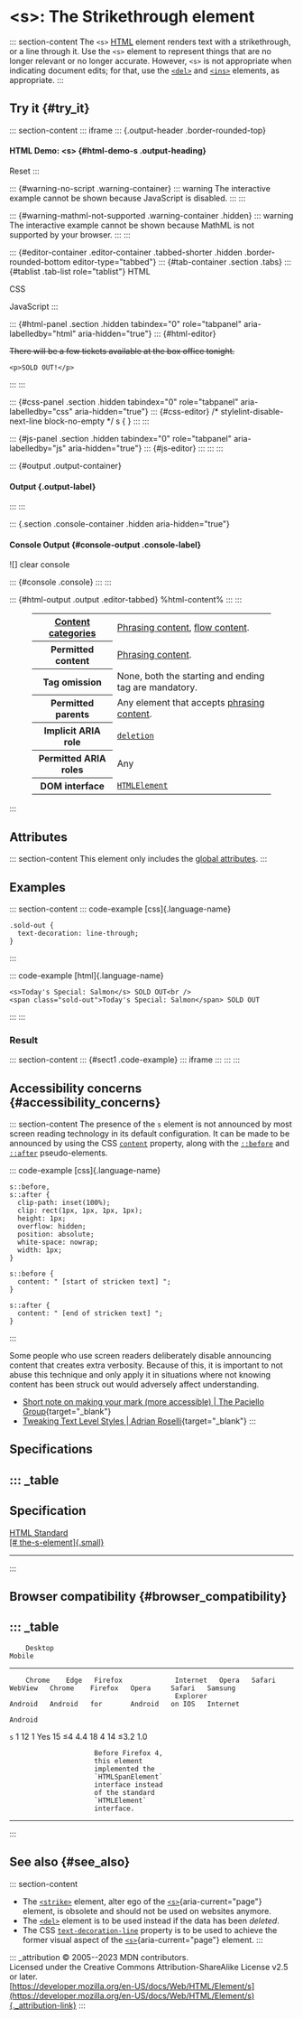 

# \<s\>: The Strikethrough element



::: section-content
The `<s>` [HTML](../index) element renders text with a strikethrough, or
a line through it. Use the `<s>` element to represent things that are no
longer relevant or no longer accurate. However, `<s>` is not appropriate
when indicating document edits; for that, use the [`<del>`](del) and
[`<ins>`](ins) elements, as appropriate.
:::

## Try it {#try_it}

::: section-content
::: iframe
::: {.output-header .border-rounded-top}
#### HTML Demo: \<s\> {#html-demo-s .output-heading}

Reset
:::

::: {#warning-no-script .warning-container}
::: warning
The interactive example cannot be shown because JavaScript is disabled.
:::
:::

::: {#warning-mathml-not-supported .warning-container .hidden}
::: warning
The interactive example cannot be shown because MathML is not supported
by your browser.
:::
:::

::: {#editor-container .editor-container .tabbed-shorter .hidden .border-rounded-bottom editor-type="tabbed"}
::: {#tab-container .section .tabs}
::: {#tablist .tab-list role="tablist"}
HTML

CSS

JavaScript
:::

::: {#html-panel .section .hidden tabindex="0" role="tabpanel" aria-labelledby="html" aria-hidden="true"}
::: {#html-editor}
    <p><s>There will be a few tickets available at the box office tonight.</s></p>

    <p>SOLD OUT!</p>
:::
:::

::: {#css-panel .section .hidden tabindex="0" role="tabpanel" aria-labelledby="css" aria-hidden="true"}
::: {#css-editor}
    /* stylelint-disable-next-line block-no-empty */
    s {
    }
:::
:::

::: {#js-panel .section .hidden tabindex="0" role="tabpanel" aria-labelledby="js" aria-hidden="true"}
::: {#js-editor}
:::
:::
:::

::: {#output .output-container}
#### Output {.output-label}
:::
:::

::: {.section .console-container .hidden aria-hidden="true"}
#### Console Output {#console-output .console-label}

![]
clear console

::: {#console .console}
:::
:::

::: {#html-output .output .editor-tabbed}
%html-content%
:::
:::

<figure class="table-container">
<div class="_table">
<table class="properties">
<tbody>
<tr class="odd">
<th scope="row"><a href="../content_categories">Content
categories</a></th>
<td><a href="../content_categories#phrasing_content">Phrasing
content</a>, <a href="../content_categories#flow_content">flow
content</a>.</td>
</tr>
<tr class="even">
<th scope="row">Permitted content</th>
<td><a href="../content_categories#phrasing_content">Phrasing
content</a>.</td>
</tr>
<tr class="odd">
<th scope="row">Tag omission</th>
<td>None, both the starting and ending tag are mandatory.</td>
</tr>
<tr class="even">
<th scope="row">Permitted parents</th>
<td>Any element that accepts <a
href="../content_categories#phrasing_content">phrasing content</a>.</td>
</tr>
<tr class="odd">
<th scope="row">Implicit ARIA role</th>
<td><a
href="https://developer.mozilla.org/en-US/docs/Web/Accessibility/ARIA/Roles/structural_roles#structural_roles_with_html_equivalents"><code>deletion</code></a></td>
</tr>
<tr class="even">
<th scope="row">Permitted ARIA roles</th>
<td>Any</td>
</tr>
<tr class="odd">
<th scope="row">DOM interface</th>
<td><a
href="https://developer.mozilla.org/en-US/docs/Web/API/HTMLElement"><code>HTMLElement</code></a></td>
</tr>
</tbody>
</table>

</figure>
:::

## Attributes

::: section-content
This element only includes the [global
attributes](../global_attributes).
:::

## Examples

::: section-content
::: code-example
[css]{.language-name}

``` {signature="WpxZxZhQia1LnwY5tEUb7e9d65NVrd8svAw4TMawKMU=" data-language="css"}
.sold-out {
  text-decoration: line-through;
}
```
:::

::: code-example
[html]{.language-name}

``` {signature="n6IwfJsmaEombS6bOmQjxI7kPJLh0ugOWJYr24/9NIk=" data-language="html"}
<s>Today's Special: Salmon</s> SOLD OUT<br />
<span class="sold-out">Today's Special: Salmon</span> SOLD OUT
```
:::
:::

### Result

::: section-content
::: {#sect1 .code-example}
::: iframe
:::
:::
:::

## Accessibility concerns {#accessibility_concerns}

::: section-content
The presence of the `s` element is not announced by most screen reading
technology in its default configuration. It can be made to be announced
by using the CSS
[`content`](https://developer.mozilla.org/en-US/docs/Web/CSS/content)
property, along with the
[`::before`](https://developer.mozilla.org/en-US/docs/Web/CSS/::before)
and
[`::after`](https://developer.mozilla.org/en-US/docs/Web/CSS/::after)
pseudo-elements.

::: code-example
[css]{.language-name}

``` {signature="QHvZ4Z2AJBrl0NhVvYGBcqPmY56YvwoC5NXuIQG2Z3U=" data-language="css"}
s::before,
s::after {
  clip-path: inset(100%);
  clip: rect(1px, 1px, 1px, 1px);
  height: 1px;
  overflow: hidden;
  position: absolute;
  white-space: nowrap;
  width: 1px;
}

s::before {
  content: " [start of stricken text] ";
}

s::after {
  content: " [end of stricken text] ";
}
```
:::

Some people who use screen readers deliberately disable announcing
content that creates extra verbosity. Because of this, it is important
to not abuse this technique and only apply it in situations where not
knowing content has been struck out would adversely affect
understanding.

-   [Short note on making your mark (more accessible) \| The Paciello
    Group](https://www.tpgi.com/short-note-on-making-your-mark-more-accessible/){target="_blank"}
-   [Tweaking Text Level Styles \| Adrian
    Roselli](https://adrianroselli.com/2017/12/tweaking-text-level-styles.html){target="_blank"}
:::

## Specifications

::: _table
  ---------------------------------------------------------------------------------------------------------
  Specification
  ---------------------------------------------------------------------------------------------------------
  [HTML Standard\
  [\#
  the-s-element]{.small}](https://html.spec.whatwg.org/multipage/text-level-semantics.html#the-s-element)

  ---------------------------------------------------------------------------------------------------------
:::

## Browser compatibility {#browser_compatibility}

::: _table
  ----------------------------------------------------------------------------------------------------------------------------------
        Desktop                                                          Mobile                                           
  ----- --------- ------ ------------------- ---------- ------- -------- --------- --------- --------- --------- -------- ----------
        Chrome    Edge   Firefox             Internet   Opera   Safari   WebView   Chrome    Firefox   Opera     Safari   Samsung
                                             Explorer                    Android   Android   for       Android   on IOS   Internet
                                                                                             Android                      

  `s`   1         12     1                   Yes        15      ≤4       4.4       18        4         14        ≤3.2     1.0
                                                                                                                          
                         Before Firefox 4,                                                                                
                         this element                                                                                     
                         implemented the                                                                                  
                         `HTMLSpanElement`                                                                                
                         interface instead                                                                                
                         of the standard                                                                                  
                         `HTMLElement`                                                                                    
                         interface.                                                                                       
  ----------------------------------------------------------------------------------------------------------------------------------
:::

## See also {#see_also}

::: section-content
-   The [`<strike>`](strike) element, alter ego of the
    [`<s>`](s){aria-current="page"} element, is obsolete and should not
    be used on websites anymore.
-   The [`<del>`](del) element is to be used instead if the data has
    been *deleted*.
-   The CSS
    [`text-decoration-line`](https://developer.mozilla.org/en-US/docs/Web/CSS/text-decoration-line)
    property is to be used to achieve the former visual aspect of the
    [`<s>`](s){aria-current="page"} element.
:::

::: _attribution
© 2005--2023 MDN contributors.\
Licensed under the Creative Commons Attribution-ShareAlike License v2.5
or later.\
[https://developer.mozilla.org/en-US/docs/Web/HTML/Element/s](https://developer.mozilla.org/en-US/docs/Web/HTML/Element/s){._attribution-link}
:::
